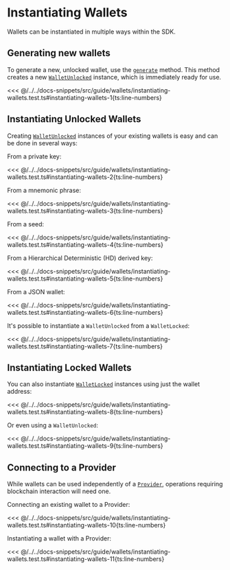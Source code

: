 # Instantiating Wallets

Wallets can be instantiated in multiple ways within the SDK.

## Generating new wallets

To generate a new, unlocked wallet, use the [`generate`](../../api/Account/Wallet.html#generate) method. This method creates a new [`WalletUnlocked`](../../api/Account/WalletUnlocked) instance, which is immediately ready for use.

<<< @/../../docs-snippets/src/guide/wallets/instantiating-wallets.test.ts#instantiating-wallets-1{ts:line-numbers}

## Instantiating Unlocked Wallets

Creating [`WalletUnlocked`](../../api/Account/WalletUnlocked) instances of your existing wallets is easy and can be done in several ways:

From a private key:

<<< @/../../docs-snippets/src/guide/wallets/instantiating-wallets.test.ts#instantiating-wallets-2{ts:line-numbers}

From a mnemonic phrase:

<<< @/../../docs-snippets/src/guide/wallets/instantiating-wallets.test.ts#instantiating-wallets-3{ts:line-numbers}

From a seed:

<<< @/../../docs-snippets/src/guide/wallets/instantiating-wallets.test.ts#instantiating-wallets-4{ts:line-numbers}

From a Hierarchical Deterministic (HD) derived key:

<<< @/../../docs-snippets/src/guide/wallets/instantiating-wallets.test.ts#instantiating-wallets-5{ts:line-numbers}

From a JSON wallet:

<<< @/../../docs-snippets/src/guide/wallets/instantiating-wallets.test.ts#instantiating-wallets-6{ts:line-numbers}

It's possible to instantiate a `WalletUnlocked` from a `WalletLocked`:

<<< @/../../docs-snippets/src/guide/wallets/instantiating-wallets.test.ts#instantiating-wallets-7{ts:line-numbers}

## Instantiating Locked Wallets

You can also instantiate [`WalletLocked`](../../api/Account/WalletLocked) instances using just the wallet address:

<<< @/../../docs-snippets/src/guide/wallets/instantiating-wallets.test.ts#instantiating-wallets-8{ts:line-numbers}

Or even using a `WalletUnlocked`:

<<< @/../../docs-snippets/src/guide/wallets/instantiating-wallets.test.ts#instantiating-wallets-9{ts:line-numbers}

## Connecting to a Provider

While wallets can be used independently of a [`Provider`](../../api/Account/Provider), operations requiring blockchain interaction will need one.

Connecting an existing wallet to a Provider:

<<< @/../../docs-snippets/src/guide/wallets/instantiating-wallets.test.ts#instantiating-wallets-10{ts:line-numbers}

Instantiating a wallet with a Provider:

<<< @/../../docs-snippets/src/guide/wallets/instantiating-wallets.test.ts#instantiating-wallets-11{ts:line-numbers}
